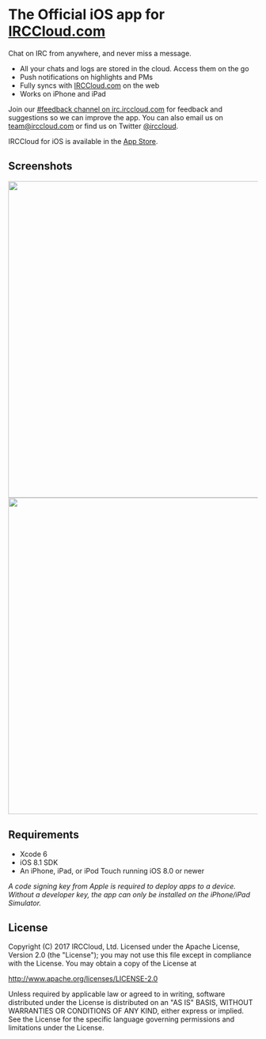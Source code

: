 The Official iOS app for [IRCCloud.com](http://irccloud.com)
=======

Chat on IRC from anywhere, and never miss a message.

* All your chats and logs are stored in the cloud. Access them on the go
* Push notifications on highlights and PMs
* Fully syncs with [IRCCloud.com](http://irccloud.com) on the web
* Works on iPhone and iPad

Join our [#feedback channel on irc.irccloud.com](ircs://irc.irccloud.com:6697/%23ios) for feedback and suggestions so we can improve the app.
You can also email us on [team@irccloud.com](mailto:team@irccloud.com) or find us on Twitter [@irccloud](https://twitter.com/irccloud).

IRCCloud for iOS is available in the [App Store](https://itunes.apple.com/us/app/irccloud/id672699103).

Screenshots
------
<img src="https://blog.irccloud.com/static/ios-announce/iphone-sidebar-case.png" height="640"><img src="https://blog.irccloud.com/static/ios-announce/iphone-chat-case.png" height="640">

Requirements
------
* Xcode 6
* iOS 8.1 SDK
* An iPhone, iPad, or iPod Touch running iOS 8.0 or newer

_A code signing key from Apple is required to deploy apps to a device.
Without a developer key, the app can only be installed on the iPhone/iPad Simulator._

License
------
Copyright (C) 2017 IRCCloud, Ltd.
Licensed under the Apache License, Version 2.0 (the "License");
you may not use this file except in compliance with the License.
You may obtain a copy of the License at

http://www.apache.org/licenses/LICENSE-2.0

Unless required by applicable law or agreed to in writing, software
distributed under the License is distributed on an "AS IS" BASIS,
WITHOUT WARRANTIES OR CONDITIONS OF ANY KIND, either express or implied.
See the License for the specific language governing permissions and
limitations under the License.
